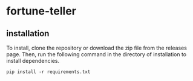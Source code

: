 # fortune-teller
## installation
To install, clone the repository or download the zip file from the releases page.  Then, run the following command in the directory of installation to install dependencies.
```
pip install -r requirements.txt
```
